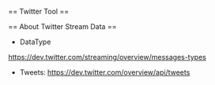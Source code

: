== Twitter Tool ==

== About Twitter Stream Data ==
* DataType

https://dev.twitter.com/streaming/overview/messages-types

* Tweets:
https://dev.twitter.com/overview/api/tweets
